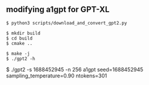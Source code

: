 ## modifying a1gpt for GPT-XL
`$ python3 scripts/download_and_convert_gpt2.py`

```
$ mkdir build
$ cd build
$ cmake ..

$ make -j
$ ./gpt2 -h
```
$ ./gpt2 -s 1688452945 -n 256
a1gpt seed=1688452945 sampling_temperature=0.90 ntokens=301
```
